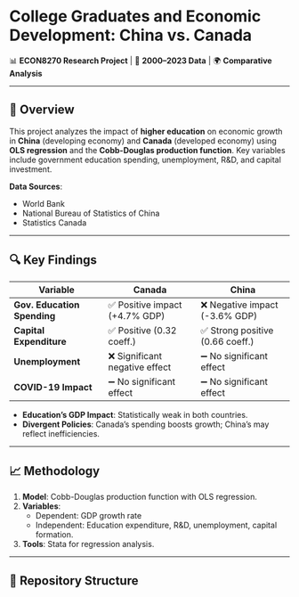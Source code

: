 # College Graduates and Economic Development: China vs. Canada  

📊 **ECON8270 Research Project** | 📅 **2000–2023 Data** | 🌍 **Comparative Analysis**  

---

## 📌 Overview  
This project analyzes the impact of **higher education** on economic growth in **China** (developing economy) and **Canada** (developed economy) using **OLS regression** and the **Cobb-Douglas production function**. Key variables include government education spending, unemployment, R&D, and capital investment.  

**Data Sources**:  
- World Bank  
- National Bureau of Statistics of China  
- Statistics Canada  

---

## 🔍 Key Findings  

| Variable         | Canada                          | China                           |
|------------------|---------------------------------|---------------------------------|
| **Gov. Education Spending** | ✅ Positive impact (+4.7% GDP) | ❌ Negative impact (-3.6% GDP) |
| **Capital Expenditure**     | ✅ Positive (0.32 coeff.)       | ✅ Strong positive (0.66 coeff.) |
| **Unemployment**           | ❌ Significant negative effect  | ➖ No significant effect        |
| **COVID-19 Impact**        | ➖ No significant effect        | ➖ No significant effect        |

- **Education’s GDP Impact**: Statistically weak in both countries.  
- **Divergent Policies**: Canada’s spending boosts growth; China’s may reflect inefficiencies.  

---

## 📈 Methodology  
1. **Model**: Cobb-Douglas production function with OLS regression.  
2. **Variables**:  
   - Dependent: GDP growth rate  
   - Independent: Education expenditure, R&D, unemployment, capital formation.  
3. **Tools**: Stata for regression analysis.  

---

## 📂 Repository Structure  
